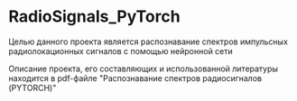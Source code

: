 # RadioSignals_PyTorch
Целью данного проекта является распознавание спектров импульсных радиолокационных сигналов с помощью нейронной сети

Описание проекта, его составляющих и использованной литературы находится в pdf-файле "Распознавание спектров радиосигналов (PYTORCH)"
